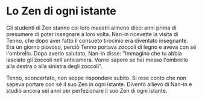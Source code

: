 # Lo Zen di ogni istante

Gli studenti di Zen stanno coi loro maestri almeno dieci anni prima di presumere di poter insegnare a loro volta. Nan-in ricevette la visita di Tenno, che dopo aver fatto il consueto tirocinio era diventato insegnante. Era un giorno piovoso, perciò Tenno portava zoccoli di legno e aveva con sé l'ombrello. Dopo averlo salutato, Nan-in disse: "Immagino che tu abbia lasciato gli zoccoli nell'anticamera. Vorrei sapere se hai messo l'ombrello alla destra o alla sinistra degli zoccoli".

Tenno, sconcertato, non seppe rispondere subito. Si rese conto che non sapeva portare con sé il suo Zen in ogni istante. Diventò allievo di Nan-in e studiò ancora sei anni per perfezionare il suo Zen di ogni istante.